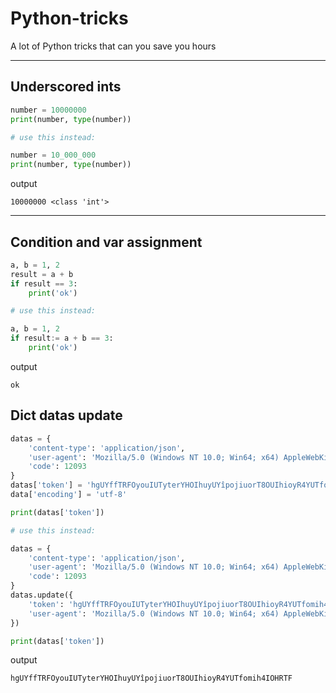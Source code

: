 # Python-tricks
A lot of Python tricks that can you save you hours

<hr>

## Underscored ints

```python
number = 10000000
print(number, type(number))

# use this instead:

number = 10_000_000
print(number, type(number))
```
output

```
10000000 <class 'int'>
```

<hr>

## Condition and var assignment

```python
a, b = 1, 2
result = a + b
if result == 3:
    print('ok')

# use this instead:

a, b = 1, 2
if result:= a + b == 3:
    print('ok')
```
output

```
ok
```

## Dict datas update

```python
datas = {
    'content-type': 'application/json',
    'user-agent': 'Mozilla/5.0 (Windows NT 10.0; Win64; x64) AppleWebKit/537.36 (KHTML, like Gecko) Chrome/102.0.0.0 Safari/537.36'
    'code': 12093
}
datas['token'] = 'hgUYffTRFOyouIUTyterYHOIhuyUYîpojiuorT8OUIhioyR4YUTfomih4IOHRTF'
data['encoding'] = 'utf-8'

print(datas['token'])

# use this instead:

datas = {
    'content-type': 'application/json',
    'user-agent': 'Mozilla/5.0 (Windows NT 10.0; Win64; x64) AppleWebKit/537.36 (KHTML, like Gecko) Chrome/102.0.0.0 Safari/537.36'
    'code': 12093
}
datas.update({
    'token': 'hgUYffTRFOyouIUTyterYHOIhuyUYîpojiuorT8OUIhioyR4YUTfomih4IOHRTF',
    'user-agent': 'Mozilla/5.0 (Windows NT 10.0; Win64; x64) AppleWebKit/537.36 (KHTML, like Gecko) Chrome/102.0.0.0 Safari/537.36'
})

print(datas['token'])

```
output

```
hgUYffTRFOyouIUTyterYHOIhuyUYîpojiuorT8OUIhioyR4YUTfomih4IOHRTF
```
